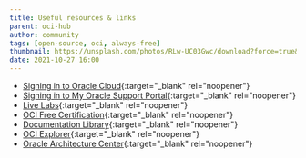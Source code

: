 ```yaml
---
title: Useful resources & links
parent: oci-hub
author: community
tags: [open-source, oci, always-free]
thumbnail: https://unsplash.com/photos/RLw-UC03Gwc/download?force=true&w=1920
date: 2021-10-27 16:00
---
```


- [Signing in to Oracle Cloud](https://www.oracle.com/uk/cloud/sign-in.html){:target="_blank" rel="noopener"}
- [Signing in to My Oracle Support Portal](https://support.oracle.com/portal){:target="_blank" rel="noopener"}
- [Live Labs](https://apexapps.oracle.com/pls/apex/dbpm/r/livelabs/home){:target="_blank" rel="noopener"}
- [OCI Free Certification](https://education.oracle.com/oracle-oci-certification){:target="_blank" rel="noopener"}
- [Documentation Library](https://docs.oracle.com/en-us/iaas/Content/GSG/Concepts/baremetalintro.htm){:target="_blank" rel="noopener"}
- [OCI Explorer](https://learn.oracle.com/ols/learning-path/oci-explorer/35644/79348?source=:so:ch:or:awr){:target="_blank" rel="noopener"}
- [Oracle Architecture Center](https://docs.oracle.com/solutions/?source=:so:ch:or:awr::){:target="_blank" rel="noopener"}
